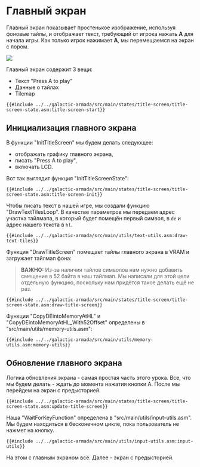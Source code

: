 # Главный экран

Главный экран показывает простенькое изображение, используя фоновые тайлы, и отображает текст, требующий от игрока нажать **A** для начала игры. Как только игрок нажимает **A**, мы перемещаемся на экран с лором.

<img src="../assets/part3/img/title-screen-large.png" class="pixelated">

Главный экран содержит 3 вещи:

* Текст "Press A to play"
* Данные о тайлах
* Tilemap

```rgbasm,linenos,start={{#line_no_of "" ../../galactic-armada/src/main/states/title-screen/title-screen-state.asm:title-screen-start}}
{{#include ../../galactic-armada/src/main/states/title-screen/title-screen-state.asm:title-screen-start}}
```

## Инициализация главного экрана

В функции "InitTitleScreen" мы будем делать следующее:
* отображать графику главного экрана,
* писать "Press A to play",
* включать LCD.


Вот так выглядит функция "InitTitleScreenState":

```rgbasm,linenos,start={{#line_no_of "" ../../galactic-armada/src/main/states/title-screen/title-screen-state.asm:title-screen-init}}
{{#include ../../galactic-armada/src/main/states/title-screen/title-screen-state.asm:title-screen-init}}
```

Чтобы писать текст в нашей игре, мы создали функцию "DrawTextTilesLoop". В качестве параметров мы передаем адрес участка тайлмапа, в который будет помещён первый символ, в `de` и адрес нашего текста в `hl`.

```rgbasm,linenos,start={{#line_no_of "" ../../galactic-armada/src/main/utils/text-utils.asm:draw-text-tiles}}
{{#include ../../galactic-armada/src/main/utils/text-utils.asm:draw-text-tiles}}
```

Функция "DrawTitleScreen" помещает тайлы главного экрана в VRAM и загружает тайлмап фона:

> **ВАЖНО:** Из-за наличия тайлов символов нам нужно добавить смещение в 52 байта в наш тайлмап. Мы написали для этой цели отдельную функцию, поскольку нам придётся такое делать ещё не раз.

```rgbasm,linenos,start={{#line_no_of "" ../../galactic-armada/src/main/states/title-screen/title-screen-state.asm:draw-title-screen}}
{{#include ../../galactic-armada/src/main/states/title-screen/title-screen-state.asm:draw-title-screen}}
```

Функции "CopyDEintoMemoryAtHL" и "CopyDEintoMemoryAtHL_With52Offset" определены в "src/main/utils/memory-utils.asm":

```rgbasm,linenos,start={{#line_no_of "" ../../galactic-armada/src/main/utils/memory-utils.asm:memory-utils}}
{{#include ../../galactic-armada/src/main/utils/memory-utils.asm:memory-utils}}
```

## Обновление главного экрана

Логика обновления экрана - самая простая часть этого урока. Все, что мы будем делать - ждать до момента нажатия кнопки А. После мы перейдем на экран с предысторией.

```rgbasm,linenos,start={{#line_no_of "" ../../galactic-armada/src/main/states/title-screen/title-screen-state.asm:update-title-screen}}
{{#include ../../galactic-armada/src/main/states/title-screen/title-screen-state.asm:update-title-screen}}
```

Наша "WaitForKeyFunction" определена в "src/main/utils/input-utils.asm". Мы будем находиться в бесконечном цикле, пока пользователь не нажмет на кнопку.

```rgbasm,linenos,start={{#line_no_of "" ../../galactic-armada/src/main/utils/input-utils.asm:input-utils}}
{{#include ../../galactic-armada/src/main/utils/input-utils.asm:input-utils}}
```

На этом с главным экраном всё. Далее - экран с предысторией.
